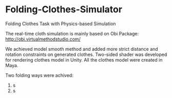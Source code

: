 # Folding-Clothes-Simulator
Folding Clothes Task with Physics-based Simulation

The real-time cloth simulation is mainly based on Obi Package: http://obi.virtualmethodstudio.com/

We achieved model smooth method and added more strict distance and rotation constraints on generated clothes. 
Two-sided shader was developed for rendering clothes model in Unity. All the clothes model were created in Maya.

Two folding ways were achived:
1.  s
2. s
